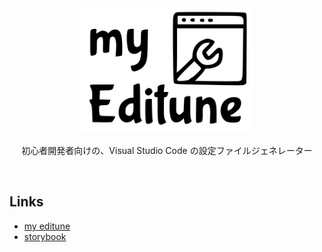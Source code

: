 
<div style="text-align: center;">
  <img src="./assets/images/logo.svg" alt="logo" height="200px" />
  <p>初心者開発者向けの、Visual Studio Code の設定ファイルジェネレーター</p>
</div>
<br>

## Links
- [my editune](https://myeditune.com/)
- [storybook](https://yasudanaoya.github.io/my-editune/)
